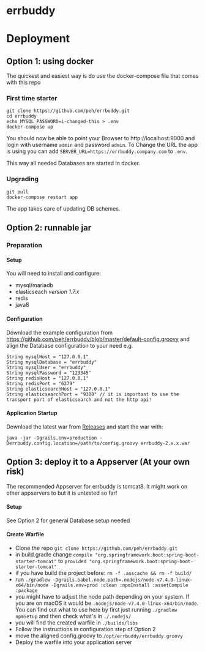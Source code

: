 # errbuddy

# Deployment

## Option 1: using docker
The quickest and easiest way is do use the docker-compose file that comes with this repo 

### First time starter
```
git clone https://github.com/peh/errbuddy.git
cd errbuddy
echo MYSQL_PASSWORD=i-changed-this > .env
docker-compose up
```

You should now be able to point your Browser to http://localhost:9000 and login with username `admin` and password `admin`.
To Change the URL the app is using you can add `SERVER_URL=https://errbuddy.company.com` to `.env`.

This way all needed Databases are started in docker.

### Upgrading

```
git pull
docker-compose restart app
```

The app takes care of updating DB schemes.

## Option 2: runnable jar

### Preparation

#### Setup
You will need to install and configure:
* mysql/mariadb
* elasticseach *version 1.7.x*
* redis
* java8

#### Configuration
Download the example configuration from https://github.com/peh/errbuddy/blob/master/default-config.groovy and align the Database configuration to your need
e.g.
```
String mysqlHost = "127.0.0.1"
String mysqlDatabase = "errbuddy"
String mysqlUser = "errbuddy"
String mysqlPassword = "123345"
String redisHost = "127.0.0.1"
String redisPort = "6379"
String elasticsearchHost = "127.0.0.1"
String elasticsearchPort = "9300" // it is important to use the transport port of elasticsearch and not the http api!
```

#### Application Startup
Download the latest war from [Releases](https://github.com/peh/errbuddy/releases) and start the war with:

```
java -jar -Dgrails.env=production -Derrbuddy.config.location=/path/to/config.groovy errbuddy-2.x.x.war
```


## Option 3: deploy it to a Appserver (At your own risk)
The recommended Appserver for errbuddy is tomcat8. It might work on other appservers to but it is untested so far! 

#### Setup
See Option 2 for general Database setup needed

#### Create Warfile
* Clone the repo `git clone https://github.com/peh/errbuddy.git`
* in build.gradle change `compile "org.springframework.boot:spring-boot-starter-tomcat"` to `provided "org.springframework.boot:spring-boot-starter-tomcat"`
* if you have build the project before: `rm -f .asscache && rm -f build/`
* run `./gradlew -Dgrails.babel.node.path=.nodejs/node-v7.4.0-linux-x64/bin/node -Dgrails.env=prod :clean :npmInstall :assetCompile :package`
* you might have to adjust the node path depending on your system. If you are on macOS it would be `.nodejs/node-v7.4.0-linux-x64/bin/node`. You can find out what to use here by first just running `./gradlew npmSetup` and then check what's in `./.nodejs/` 
* you will find the created warfile in `./builds/libs`
* Follow the instructions in configuration step of Option 2
* move the aligned config.groovy to `/opt/errbuddy/errbuddy.groovy`
* Deploy the warfile into your application server

